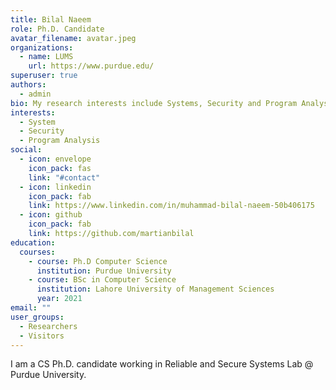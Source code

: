 ```yaml
---
title: Bilal Naeem
role: Ph.D. Candidate
avatar_filename: avatar.jpeg
organizations:
  - name: LUMS
    url: https://www.purdue.edu/
superuser: true
authors:
  - admin
bio: My research interests include Systems, Security and Program Analysis.
interests:
  - System
  - Security
  - Program Analysis
social:
  - icon: envelope
    icon_pack: fas
    link: "#contact"
  - icon: linkedin
    icon_pack: fab
    link: https://www.linkedin.com/in/muhammad-bilal-naeem-50b406175
  - icon: github
    icon_pack: fab
    link: https://github.com/martianbilal
education:
  courses:
    - course: Ph.D Computer Science
      institution: Purdue University
    - course: BSc in Computer Science
      institution: Lahore University of Management Sciences
      year: 2021
email: ""
user_groups:
  - Researchers
  - Visitors
---
```

I am a CS Ph.D. candidate working in Reliable and Secure Systems Lab @ Purdue University.
